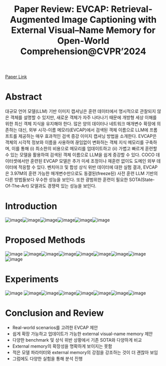 ﻿---
layout: post
title: "29. Paper Review: EVCAP: Retrieval-Augmented Image Captioning with External Visual–Name Memory for Open-World Comprehension@CVPR’2024"
# date: 2016-06-19 10:00:00 +0900
categories: review
# tags: [LSTM, Anomaly Detection, ICML, Deep Learning]
---
[Paper Link](https://arxiv.org/pdf/2311.15879)

# Abstract
대규모 언어 모델(LLM) 기반 이미지 캡셔닝은 훈련 데이터에서 명시적으로 관찰되지 않은 객체를 설명할 수 있지만, 새로운 객체가 자주 나타나기 때문에 개방형 세상 이해를 위한 최신 객체 지식을 유지해야 한다. 많은 양의 데이터나 네트워크 매개변수 확장에 의존하는 대신, 외부 시각-이름 메모리(EVCAP)에서 검색된 객체 이름으로 LLM에 프롬프트를 제공하는 매우 효과적인 검색 증강 이미지 캡셔닝 방법을 소개한다. EVCAP은 객체의 시각적 정보와 이름을 사용하여 끊임없이 변화하는 객체 지식 메모리를 구축하며, 이를 통해 (i) 최소한의 비용으로 메모리를 업데이트하고 (ii) 가볍고 빠르게 훈련할 수 있는 모델을 활용하여 검색된 객체 이름으로 LLM을 쉽게 증강할 수 있다. COCO 데이터셋에서만 훈련된 EVCAP 모델은 추가 미세 조정이나 재훈련 없이도 도메인 외부 데이터에 적응할 수 있다. 벤치마크 및 합성 상식 위반 데이터에 대한 실험 결과, EVCAP은 3.97M의 훈련 가능한 매개변수만으로도 동결된(freeze된) 사전 훈련 LLM 기반의 다른 방법들보다 우수한 성능을 보인다. 또한 광범위한 훈련이 필요한 SOTA(State-Of-The-Art) 모델과도 경쟁력 있는 성능을 보인다.

# Introduction
![image](/images/EVCAP/EVCAP@CVPR'2024_3.png)![image](/images/EVCAP/EVCAP@CVPR'2024_4.png)![image](/images/EVCAP/EVCAP@CVPR'2024_5.png)![image](/images/EVCAP/EVCAP@CVPR'2024_6.png)![image](/images/EVCAP/EVCAP@CVPR'2024_7.png)![image](/images/EVCAP/EVCAP@CVPR'2024_8.png)

# Proposed Methods
![image](/images/EVCAP/EVCAP@CVPR'2024_10.png)
![image](/images/EVCAP/EVCAP@CVPR'2024_11.png)![image](/images/EVCAP/EVCAP@CVPR'2024_12.png)![image](/images/EVCAP/EVCAP@CVPR'2024_13.png)![image](/images/EVCAP/EVCAP@CVPR'2024_14.png)![image](/images/EVCAP/EVCAP@CVPR'2024_15.png)![image](/images/EVCAP/EVCAP@CVPR'2024_16.png)![image](/images/EVCAP/EVCAP@CVPR'2024_17.png)![image](/images/EVCAP/EVCAP@CVPR'2024_18.png)

# Experiments
![image](/images/EVCAP/EVCAP@CVPR'2024_20.png)
![image](/images/EVCAP/EVCAP@CVPR'2024_21.png)![image](/images/EVCAP/EVCAP@CVPR'2024_22.png)![image](/images/EVCAP/EVCAP@CVPR'2024_23.png)![image](/images/EVCAP/EVCAP@CVPR'2024_24.png)![image](/images/EVCAP/EVCAP@CVPR'2024_25.png)![image](/images/EVCAP/EVCAP@CVPR'2024_26.png)![image](/images/EVCAP/EVCAP@CVPR'2024_27.png)

# Conclusion and Review
* Real-world scenarios를 고려한 EVCAP 제안
* 쉽게 확장 가능하고 업데이트가 가능한 external visual-name memory 제안
* 다양한 benchmark 및 상식 위반 상황에서 기존 SOTA와 다양하게 비교
* External memory의 확장성을 명확하게 보이지는 못함
* 적은 모델 파라미터와 external memory의 강점을 강조하는 것이 더 괜찮아 보임
* 그럼에도 다양한 실험을 통해 분석 진행
